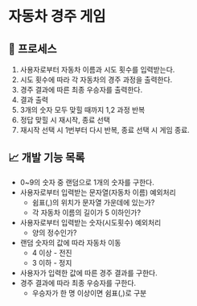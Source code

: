 # 자동차 경주 게임

## 🚀 프로세스
1. 사용자로부터 자동차 이름과 시도 횟수를 입력받는다.
2. 시도 횟수에 따라 각 자동차의 경주 과정을 출력한다.
3. 경주 결과에 따른 최종 우승자를 출력한다.
2. 결과 출력
3. 3개의 숫자 모두 맞힐 때까지 1,2 과정 반복
4. 정답 맞힐 시 재시작, 종료 선택
5. 재시작 선택 시 1번부터 다시 반복, 종료 선택 시 게임 종료.

## 📈 개발 기능 목록
* 0~9의 숫자 중 랜덤으로 1개의 숫자를 구한다.
* 사용자로부터 입력받는 문자열(자동차 이름) 예외처리
    + 쉼표(,)의 위치가 문자열 가운데에 있는가?
    + 각 자동차 이름의 길이가 5 이하인가?
* 사용자로부터 입력받는 숫자(시도횟수) 예외처리
    + 양의 정수인가?
* 랜덤 숫자의 값에 따라 자동차 이동
    + 4 이상 - 전진
    + 3 이하 - 정지
* 사용자가 입력한 값에 따른 경주 결과를 구한다.
* 경주 결과에 따라 최종 우승자를 구한다.
    + 우승자가 한 명 이상이면 쉼표(,)로 구분
